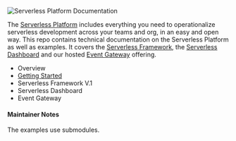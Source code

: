 ![Serverless Platform Documentation](https://s3.amazonaws.com/assets.github.serverless/readme-serverless-platform-documentation-2.jpg)

The [Serverless Platform](https://dashboard.serverless.com/) includes everything you need to operationalize serverless development across your teams and org, in an easy and open way.  This repo contains technical documentation on the Serverless Platform as well as examples.  It covers the [Serverless Framework](https://github.com/serverless/serverless), the [Serverless Dashboard](https://dashboard.serverless.com/) and our hosted [Event Gateway](http://serverless.com/event-gateway) offering.

* Overview
* [Getting Started](./docs/getting-started.md)
* Serverless Framework V.1
* Serverless Dashboard
* Event Gateway

#### Maintainer Notes

The examples use submodules.
